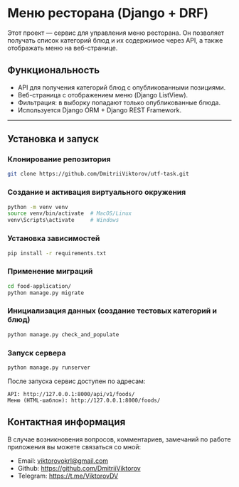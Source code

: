# Меню ресторана (Django + DRF)

Этот проект — сервис для управления меню ресторана. 
Он позволяет получать список категорий блюд и их содержимое через API, а также отображать меню на веб-странице.

## Функциональность

- API для получения категорий блюд с опубликованными позициями.
- Веб-страница с отображением меню (Django ListView).
- Фильтрация: в выборку попадают только опубликованные блюда.
- Используется Django ORM + Django REST Framework.

---

## Установка и запуск

### Клонирование репозитория
```bash
git clone https://github.com/DmitriiViktorov/utf-task.git
```

### Создание и активация виртуального окружения
```bash
python -m venv venv
source venv/bin/activate  # MacOS/Linux
venv\Scripts\activate     # Windows
```

### Установка зависимостей
```bash
pip install -r requirements.txt
```

### Применение миграций
```bash
cd food-application/
python manage.py migrate
```

### Инициализация данных (создание тестовых категорий и блюд)
```bash
python manage.py check_and_populate
```

### Запуск сервера
```bash
python manage.py runserver
```

После запуска сервис доступен по адресам:

    API: http://127.0.0.1:8000/api/v1/foods/
    Меню (HTML-шаблон): http://127.0.0.1:8000/foods/


## Контактная информация

В случае возникновения вопросов, комментариев, замечаний по работе приложения вы можете связаться со мной:
- Email: viktorovokrl@gmail.com
- Github: https://github.com/DmitriiViktorov
- Telegram: https://t.me/ViktorovDV










